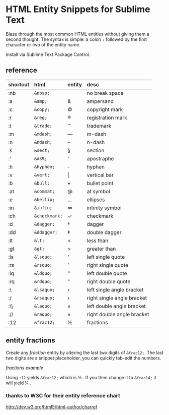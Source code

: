 HTML Entity Snippets for Sublime Text
=====================================

Blaze through the most common HTML entities without giving them a second thought. The syntax is simple: a colon `:` followed by the first character or two of the entity name.

Install via Sublime Text Package Control.

## reference
| shortcut  | html          | entity   | desc                       |
| :-------- | :------       | :-----   | :------                    |
| :nb       | `&nbsp;`      | &nbsp;   | no break space             |
| :a        | `&amp;`       | &amp;    | ampersand                  |
| :c        | `&copy;`      | &copy;   | copyright mark             |
| :r        | `&reg;`       | &reg;    | registration mark          |
| :t        | `&trade;`     | &trade;  | trademark                  |
| :m        | `&mdash;`     | &mdash;  | m-dash                     |
| :n        | `&ndash;`     | &ndash;  | n-dash                     |
| :s        | `&sect;`      | &sect;   | section                    |
| :'        | `&#39;`       | &#39;    | apostraphe                 |
| :h        | `&hyphen;`    | &#8208;  | hyphen                     |
| :v        | `&vert;`      | &#124;   | vertical bar               |
| :b        | `&bull;`      | &bull;   | bullet point               |
| :at       | `&commat;`    | &#64;    | at symbol                  |
| :e        | `&hellip;`    | &hellip; | ellipses                   |
| :in       | `&infin;`     | &infin;  | infinity symbol            |
| :ch       | `&checkmark;` | &#10003; | checkmark                  |
| :d        | `&dagger;`    | &dagger; | dagger                     |
| :dd       | `&ddagger;`   | &ddagger;| double dagger              |
| :lt       | `&lt;`        | &lt;     | less than                  |
| :gt       | `&gt;`        | &gt;     | greater than               |
| :ls       | `&lsquo;`     | &lsquo;  | left single quote          |
| :rs       | `&rsquo;`     | &rsquo;  | right single quote         |
| :lq       | `&ldquo;`     | &ldquo;  | left double quote          |
| :rq       | `&rdquo;`     | &rdquo;  | right double quote         |
| :\        | `&lsaquo;`    | &lsaquo; | left single angle bracket  |
| :/        | `&rsaquo;`    | &rsaquo; | right single angle bracket |
| :\\\\     | `&laquo;`     | &laquo;  | left double angle bracket  |
| ://       | `&raquo;`     | &raquo;  | right double angle bracket |
| :12       | `&frac12;`    | &frac12; | fractions                  |

## entity fractions
Create any *fraction* entity by altering the last two digits of `&frac12;`. The last two digits are a snippet placeholder, you can quickly tab-edit the numbers.

*fractions example*

Using `:12` yields `&frac12;` which is &frac12; .  If you then change it to `&frac14;` it will yield &frac14; .

### thanks to W3C for their entity reference chart
http://dev.w3.org/html5/html-author/charref





